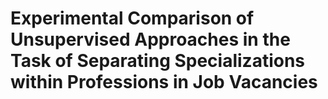 # Experimental Comparison of Unsupervised Approaches in the Task of Separating Specializations within Professions in Job Vacancies
